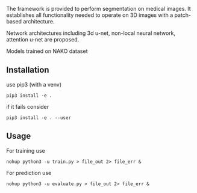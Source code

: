 The framework is provided to perform segmentation on medical images. It establishes all functionality needed to operate on 3D images with a patch-based architecture.

Network architectures including 3d u-net, non-local neural network, attention u-net are proposed.

Models trained on NAKO dataset

## Installation

use pip3 (with a venv)

    pip3 install -e .

if it fails consider

    pip3 install -e . --user
    
## Usage

For training use

    nohup python3 -u train.py > file_out 2> file_err &
    
For prediction use

    nohup python3 -u evaluate.py > file_out 2> file_err &
